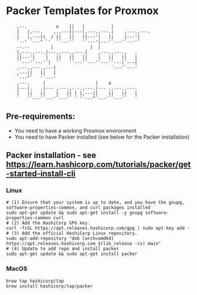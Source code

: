 # Packer Templates for Proxmox
        ,--.           o    ||   |          |              
        |   |,---.    ,.,---||---|,---.,---.|    ,---.,---.
        |   |,---|\  / ||   ||   ||---'|   ||    |---'|    
        `--' `---^ `'  ``---'`   '`---'|---'`---'`---'`    
        --.--        |              |  |                   
        |,---.,---.|---.,---.,---.|    ,---.,---.,   .   
        ||---'|    |   ||   ||   ||    |   ||   ||   |   
        ``---'`---'`|  '`   '`---'`---'`---'`---|`---|   
        ,---.,---.,---|                     `---'`---'
        ,---||   ||   |                                    
        `---^`   '`---'                                    
        ,---.     |                   |    o               
        |---|.   .|--- ,---.,-.-.,---.|--- .,---.,---.     
        |   ||   ||    |   || | |,---||    ||   ||   |     
        `   '`---'`---'`---'` ' '`---^`---'``---'`   '     

## Pre-requirements:
- You need to have a working Proxmox environment
- You need to have Packer installed (see below for the Packer installation)

## Packer installation - see https://learn.hashicorp.com/tutorials/packer/get-started-install-cli

### Linux
    # (1) Ensure that your system is up to date, and you have the gnupg, software-properties-common, and curl packages installed
    sudo apt-get update && sudo apt-get install -y gnupg software-properties-common curl
    # (2) Add the HashiCorp GPG key.
    curl -fsSL https://apt.releases.hashicorp.com/gpg | sudo apt-key add -
    # (3) Add the official HashiCorp Linux repository.
    sudo apt-add-repository "deb [arch=amd64] https://apt.releases.hashicorp.com $(lsb_release -cs) main"
    # (4) Update to add repo and install packer
    sudo apt-get update && sudo apt-get install packer

### MacOS
    brew tap hashicorp/tap
    brew install hashicorp/tap/packer

## 